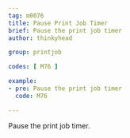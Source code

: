 ```yaml
---
tag: m0076
title: Pause Print Job Timer
brief: Pause the print job timer
author: thinkyhead

group: printjob

codes: [ M76 ]

example:
- pre: Pause the print job timer
  code: M76

---
```


Pause the print job timer.

